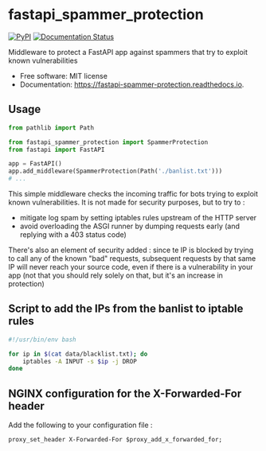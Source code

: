 # fastapi_spammer_protection


[![PyPI](https://img.shields.io/pypi/v/fastapi_spammer_protection.svg)](https://pypi.python.org/pypi/fastapi_spammer_protection)
[![Documentation Status](https://readthedocs.org/projects/fastapi-spammer-protection/badge/?version=latest)](https://readthedocs.org/projects/fastapi-spammer-protection/badge/?version=latest)


Middleware to protect a FastAPI app against spammers that try to exploit known vulnerabilities


* Free software: MIT license
* Documentation: https://fastapi-spammer-protection.readthedocs.io.


## Usage

```python
from pathlib import Path

from fastapi_spammer_protection import SpammerProtection
from fastapi import FastAPI

app = FastAPI()
app.add_middleware(SpammerProtection(Path('./banlist.txt')))
# ...
```

This simple middleware checks the incoming traffic for bots trying to exploit known
vulnerabilities. It is not made for security purposes, but to try to :

- mitigate log spam by setting iptables rules upstream of the HTTP server
- avoid overloading the ASGI runner by dumping requests early (and replying with a 403 status code)

There's also an element of security added : since te IP is blocked by trying to call
any of the known "bad" requests, subsequent requests by that same IP will never reach your source code,
even if there is a vulnerability in your app (not that you should rely solely on that, but it's an increase in protection)

## Script to add the IPs from the banlist to iptable rules

```bash
#!/usr/bin/env bash

for ip in $(cat data/blacklist.txt); do
    iptables -A INPUT -s $ip -j DROP
done
```

## NGINX configuration for the X-Forwarded-For header

Add the following to your configuration file :
```
proxy_set_header X-Forwarded-For $proxy_add_x_forwarded_for;
```

